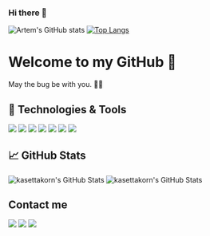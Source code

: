 ### Hi there 👋

![Artem's GitHub stats](https://github-readme-stats.vercel.app/api?username=artem820&show_icons=true)
[![Top Langs](https://github-readme-stats.vercel.app/api/top-langs/?username=artem820&layout=compact)](https://github.com/anuraghazra/github-readme-stats) 


# Welcome to my GitHub 👋
May the bug be with you. 🦠🦠
## 🔧 Technologies & Tools
![](https://img.shields.io/badge/Editor-Visual_Studio_Code-informational?style=flat&logo=visual-studio-code&logoColor=white&color=2bbc8a)
![](https://img.shields.io/badge/Machine_Learning-Python-informational?style=flat&logo=python&logoColor=white&color=2bbc8a)
![](https://img.shields.io/badge/Web-React-informational?style=flat&logo=react&logoColor=white&color=2bbc8a)
![](https://img.shields.io/badge/Mobile_App-Flutter-informational?style=flat&logo=flutter&logoColor=white&color=2bbc8a)
![](https://img.shields.io/badge/Databases-MySQL-informational?style=flat&logo=MySQL&logoColor=white&color=2bbc8a)
![](https://img.shields.io/badge/Cloud-Digital_Ocean-informational?style=flat&logo=digitalocean&logoColor=white&color=2bbc8a)
![](https://img.shields.io/badge/Deploy_Server-Heroku-informational?style=flat&logo=heroku&logoColor=white&color=2bbc8a)

## &#x1f4c8; GitHub Stats
<span>
<img align="center" src="https://github-readme-stats.vercel.app/api/top-langs/?username=kasettakorn&show_icons=true&line_height=27&count_private=true&title_color=ffffff&text_color=c9cacc&icon_color=2bbc8a&bg_color=1d1f21&" alt="kasettakorn's GitHub Stats" />

<img align="center" src="https://github-readme-stats.vercel.app/api?username=kasettakorn&show_icons=true&theme=dracula" alt="kasettakorn's GitHub Stats" />

## Contact me
![](https://img.shields.io/badge/Facebook-informational?style=flat&logo=facebook&logoColor=white&color=2bbc8a)
![](https://img.shields.io/badge/Twitter-informational?style=flat&logo=twitter&logoColor=white&color=2bbc8a)
![](https://img.shields.io/badge/Instagram-informational?style=flat&logo=instagram&logoColor=white&color=2bbc8a)
</span>
<!--
**kasettakorn/kasettakorn** is a ✨ _special_ ✨ repository because its `README.md` (this file) appears on your GitHub profile.

